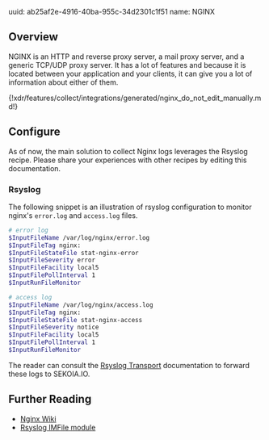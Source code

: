 uuid: ab25af2e-4916-40ba-955c-34d2301c1f51
name: NGINX

## Overview
NGINX is an HTTP and reverse proxy server, a mail proxy server, and a generic TCP/UDP proxy server. It has a lot of features and because it is located between your application and your clients, it can give you a lot of information about either of them.

{!xdr/features/collect/integrations/generated/nginx_do_not_edit_manually.md!}

## Configure

As of now, the main solution to collect Nginx logs leverages the Rsyslog recipe. Please share your experiences with other recipes by editing this documentation.

### Rsyslog

The following snippet is an illustration of rsyslog configuration to monitor nginx's `error.log` and `access.log` files.

```bash
# error log
$InputFileName /var/log/nginx/error.log
$InputFileTag nginx:
$InputFileStateFile stat-nginx-error
$InputFileSeverity error
$InputFileFacility local5
$InputFilePollInterval 1
$InputRunFileMonitor

# access log
$InputFileName /var/log/nginx/access.log
$InputFileTag nginx:
$InputFileStateFile stat-nginx-access
$InputFileSeverity notice
$InputFileFacility local5
$InputFilePollInterval 1
$InputRunFileMonitor
```

The reader can consult the [Rsyslog Transport](../../../data_collection/ingestion_methods/rsyslog/) documentation to forward these logs to SEKOIA.IO.


## Further Reading

- [Nginx Wiki](https://www.nginx.com/resources/wiki/start/)
- [Rsyslog IMFile module](https://www.rsyslog.com/doc/v8-stable/configuration/modules/imfile.html)
